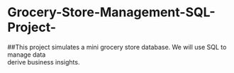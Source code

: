 # Grocery-Store-Management-SQL-Project-
##This project simulates  a mini 
grocery store database. We will 
use SQL to manage data                    
derive business insights.
